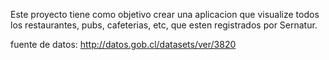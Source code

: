 Este proyecto tiene como objetivo crear una aplicacion que visualize todos los restaurantes, pubs, cafeterias, etc, que esten registrados por Sernatur.

fuente de datos: http://datos.gob.cl/datasets/ver/3820
